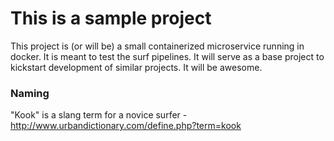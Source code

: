 # This is a sample project
This project is (or will be) a small containerized microservice running in docker.
It is meant to test the surf pipelines.
It will serve as a base project to kickstart development of similar projects.
It will be awesome.


### Naming
"Kook" is a slang term for a novice surfer - http://www.urbandictionary.com/define.php?term=kook
